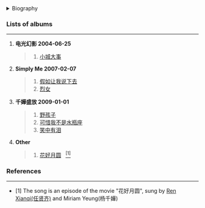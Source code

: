 <details>
<summary>Biography</summary>

![杨千嬅](https://thumbsnap.com/i/ubvXpubU.png)

?> A famous Hong Kong actor and singer. She entered the industry in 1995 by taking part in the 14th New Talent Singing Competition of TVB and got the third place.

</details>


### Lists of albums
---

1. **电光幻影 2004-06-25**
    > 1. [小城大事](https://e1.pcloud.link/publink/show?code=XZ43w4ZtGdtRFjE54LiRrP1jOTIPVkTbcN7)
1. **Simply Me 2007-02-07**
    > 1. [假如让我说下去](https://e1.pcloud.link/publink/show?code=XZm3w4ZDruHG2rdmkY0GWKh4xq7hYCwCmdk)
    > 2. [烈女](https://e1.pcloud.link/publink/show?code=XZh3w4ZLGiBKmgKdRb4fo2ptUu8Up46BEX0)
1. **千嬅盛放 2009-01-01**
    > 1. [野孩子](https://e1.pcloud.link/publink/show?code=XZoIw4ZC33pApYEyySrbvsYIVClK5wKyII7)
    > 2. [可惜我不是水瓶座](https://e1.pcloud.link/publink/show?code=XZyAw4ZYAHSW2EjYthXsf0r6cVO9jhHH8dk)
    > 3. [笑中有泪](https://e1.pcloud.link/publink/show?code=XZyAw4ZYAHSW2EjYthXsf0r6cVO9jhHH8dk)
 1. **Other**
    > 1. [花好月圆](https://e1.pcloud.link/publink/show?code=XZWdx4ZIWSJrhNpDV04cVIryGNtEhpk0Umk ':id=yqh_hhyy')&nbsp;&nbsp;&nbsp;[<sup>[1]</sup>](#refer-anchor-1)

### References
---
- <span id="refer-anchor-1">[1]</span> The song is an episode of the movie "花好月圆", sung by [Ren Xianqi(任贤齐)](./docs/artists/renxianqi?id=rxq_hhyy)  and Miriam Yeung(杨千嬅)